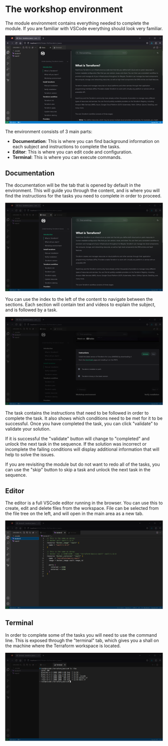 # The workshop environment

The module environment contains everything needed to complete the module. If you are familiar with VSCode everything should look very familiar.

![layout](/assets/images/layout.png "layout")

The environment consists of 3 main parts:

- **Documentation**: This is where you can find background information on each subject and instructions to complete the tasks.
- **Editor**: This is where you can edit code and configuration.
- **Terminal**: This is where you can execute commands.

## Documentation

The documentation will be the tab that is opened by default in the environment.
This will guide you through the content, and is where you will find the instructions for the tasks you need to complete in order to proceed.

![documentation](/assets/images/documentation.png "documentation")

You can use the index to the left of the content to navigate between the sections.
Each section will contain text and videos to explain the subject, and is followed by a task.

![task](/assets/images/task.png "task")

The task contains the instructions that need to be followed in order to complete the task.
It also shows which conditions need to be met for it to be successful.
Once you have completed the task, you can click "validate" to validate your solution.

If it is successful the "validate" button will change to "completed" and unlock the next task in the sequence.
If the solution was incorrect or incomplete the failing conditions will display additional information that will help to solve the issues.

If you are revisiting the module but do not want to redo all of the tasks, you can use the "skip" button to skip a task and unlock the next task in the sequence.

## Editor

The editor is a full VSCode editor running in the browser. You can use this to create, edit and delete files from the workspace.
File can be selected from the file tree on the left, and will open in the main area as a new tab.

![editor](/assets/images/editor.png "editor")

## Terminal

In order to complete some of the tasks you will need to use the command line. 
This is exposed through the "terminal" tab, which gives you a shall on the machine where the Terraform workspace is located.

![terminal](/assets/images/terminal.png "terminal")